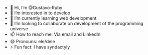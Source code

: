 - 👋 Hi, I’m @Gustavo-Ruby
- 👀 I’m interested in to develop
- 🌱 I’m currently learning web development
- 💞️ I’m looking to collaborate on development of the programming universe
- 📫 How to reach me: Via email and LinkedIn
- 😄 Pronouns: ele/dele
- ⚡ Fun fact: I have syndactyly

<!---
Gustavo-Ruby/Gustavo-Ruby is a ✨ special ✨ repository because its `README.md` (this file) appears on your GitHub profile.
You can click the Preview link to take a look at your changes.
--->
